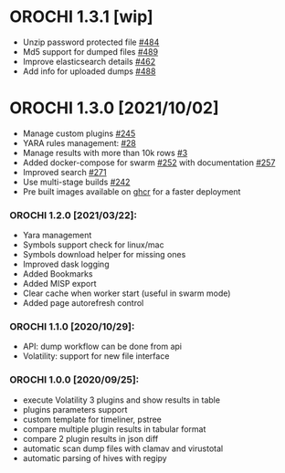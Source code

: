 # OROCHI 1.3.1 [wip]
- Unzip password protected file [#484](https://github.com/LDO-CERT/orochi/issues/484)
- Md5 support for dumped files [#489](https://github.com/LDO-CERT/orochi/issues/489)
- Improve elasticsearch details [#462](https://github.com/LDO-CERT/orochi/issues/462)
- Add info for uploaded dumps [#488](https://github.com/LDO-CERT/orochi/issues/488)

# OROCHI 1.3.0 [2021/10/02]
- Manage custom plugins [#245](https://github.com/LDO-CERT/orochi/issues/245)
- YARA rules management: [#28](https://github.com/LDO-CERT/orochi/issues/28)
- Manage results with more than 10k rows [#3](https://github.com/LDO-CERT/orochi/issues/3)
- Added docker-compose for swarm [#252](https://github.com/LDO-CERT/orochi/issues/252) with documentation [#257](https://github.com/LDO-CERT/orochi/issues/257)
- Improved search [#271](https://github.com/LDO-CERT/orochi/issues/271)
- Use multi-stage builds [#242](https://github.com/LDO-CERT/orochi/issues/242)
- Pre built images available on [ghcr](https://github.com/orgs/LDO-CERT/packages?repo_name=orochi) for a faster deployment

### OROCHI 1.2.0  [2021/03/22]:
- Yara management
- Symbols support check for linux/mac
- Symbols download helper for missing ones
- Improved dask logging
- Added Bookmarks
- Added MISP export
- Clear cache when worker start (useful in swarm mode)
- Added page autorefresh control

### OROCHI 1.1.0 [2020/10/29]:
- API: dump workflow can be done from api
- Volatility: support for new file interface

### OROCHI 1.0.0 [2020/09/25]:
- execute Volatility 3 plugins and show results in table
- plugins parameters support
- custom template for timeliner, pstree
- compare multiple plugin results in tabular format
- compare 2 plugin results in json diff
- automatic scan dump files with clamav and virustotal
- automatic parsing of hives with regipy
